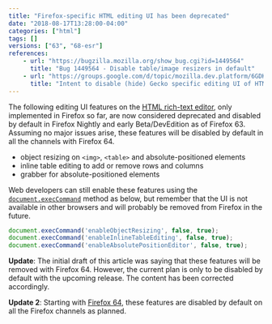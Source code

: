 ```yaml
---
title: "Firefox-specific HTML editing UI has been deprecated"
date: "2018-08-17T13:28:00-04:00"
categories: ["html"]
tags: []
versions: ["63", "68-esr"]
references:
    - url: "https://bugzilla.mozilla.org/show_bug.cgi?id=1449564"
      title: "Bug 1449564 - Disable table/image resizers in default"
    - url: "https://groups.google.com/d/topic/mozilla.dev.platform/6GDK3Kzu9q0/discussion"
      title: "Intent to disable (hide) Gecko specific editing UI of HTML editor by default"
---
```

The following editing UI features on the [HTML rich-text editor](https://developer.mozilla.org/docs/Web/Guide/HTML/Editable_content), only implemented in Firefox so far, are now considered deprecated and disabled by default in Firefox Nightly and early Beta/DevEdition as of Firefox 63. Assuming no major issues arise, these features will be disabled by default in all the channels with Firefox 64.

* object resizing on `<img>`, `<table>` and absolute-positioned elements
* inline table editing to add or remove rows and columns
* grabber for absolute-positioned elements

Web developers can still enable these features using the [`document.execCommand`](https://developer.mozilla.org/docs/Web/API/Document/execCommand) method as below, but remember that the UI is not available in other browsers and will probably be removed from Firefox in the future.

```js
document.execCommand('enableObjectResizing', false, true);
document.execCommand('enableInlineTableEditing', false, true);
document.execCommand('enableAbsolutePositionEditor', false, true);
```

**Update**: The initial draft of this article was saying that these features will be removed with Firefox 64. However, the current plan is only to be disabled by default with the upcoming release. The content has been corrected accordingly.

**Update 2**: Starting with [Firefox 64](https://www.fxsitecompat.dev/en-CA/docs/2018/firefox-specific-html-editing-ui-has-been-disabled-by-default/), these features are disabled by default on all the Firefox channels as planned.
